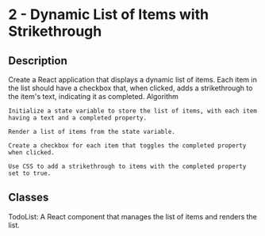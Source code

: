 # 2 - Dynamic List of Items with Strikethrough

## Description

Create a React application that displays a dynamic list of items. Each item in the list should have a checkbox that, when clicked, adds a strikethrough to the item's text, indicating it as completed.
Algorithm

    Initialize a state variable to store the list of items, with each item having a text and a completed property.

    Render a list of items from the state variable.

    Create a checkbox for each item that toggles the completed property when clicked.

    Use CSS to add a strikethrough to items with the completed property set to true.

## Classes

TodoList: A React component that manages the list of items and renders the list.
